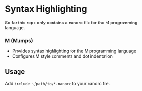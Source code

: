 # Syntax Highlighting
So far this repo only contains a nanorc file for the M programming language.

### M (Mumps)
- Provides syntax highlighting for the M programming language
- Configures M style comments and dot indentation

## Usage
Add `include ~/path/to/*.nanorc` to your nanorc file.
